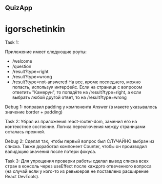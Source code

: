 ## QuizApp

# igorschetinkin

Task 1:

Приложение имеет следующие роуты:
  - /welcome
  - /question
  - /result?type=right
  - /result?type=wrong
  - /result?type=not-answered
На все, кроме последнего, можно попасть, используя интерфейс. Если на странице с вопросом ответить "Камерун", то попадёте на /result?type=right, а если выбрать любой другой ответ, то на /result?type=wrong

Debug 1:
поправил padding у компонента Answer (в макете указывалось значение border + padding)

Task 2:
Убрал из приложения react-router-dom, заменил его на контекстное состояние. Логика переключения между страницами осталась прежней.

Debug 2:
Сделал так, чтобы первый вопрос был СЛУЧАЙНО выбран из списка.
Также доработал компонент Counter, чтобы он производил валидацию значения после потери фокуса.

Task 3:
Для упрощения проверки работы сделал вывод списка всех стран в консоль через useEffect после каждого отвеченного вопроса (на случай если у кого-то из ревьюеров не поставлено расширение React DevTools).
